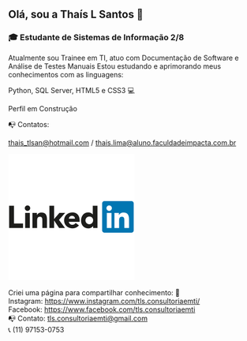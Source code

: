 ## Olá, sou a Thaís L Santos 👋

### :mortar_board: Estudante de **Sistemas de Informação** 2/8


Atualmente sou Trainee em TI, atuo com Documentação de Software e Análise de Testes Manuais 
Estou estudando e aprimorando meus conhecimentos com as linguagens:

 Python, SQL Server, HTML5 e CSS3 :computer:

Perfil em Construção

:mailbox_with_no_mail: Contatos: 

thais_tlsan@hotmail.com / thais.lima@aluno.faculdadeimpacta.com.br

<img src= "https://raw.githubusercontent.com/devicons/devicon/master/icons/linkedin/linkedin-original-wordmark.svg">


Criei uma página para compartilhar conhecimento: :link:  
Instagram: https://www.instagram.com/tls.consultoriaemti/  
Facebook: https://www.facebook.com/tls.consultoriaemti  
:mailbox_with_no_mail: Contato: 
tls.consultoriaemti@gmail.com   
:telephone_receiver: (11) 97153-0753  


<!--

-->
